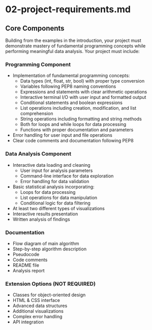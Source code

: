# 02-project-requirements.md

## Core Components
Building from the examples in the introduction, your project must demonstrate mastery of fundamental programming concepts while performing meaningful data analysis. Your project must include:

### Programming Component
- Implementation of fundamental programming concepts:
  - Data types (int, float, str, bool) with proper type conversion
  - Variables following PEP8 naming conventions
  - Expressions and statements with clear arithmetic operations
  - Interactive terminal I/O with user input and formatted output
  - Conditional statements and boolean expressions
  - List operations including creation, modification, and list comprehension
  - String operations including formatting and string methods
  - Both for loops and while loops for data processing
  - Functions with proper documentation and parameters
- Error handling for user input and file operations
- Clear code comments and documentation following PEP8

### Data Analysis Component
- Interactive data loading and cleaning
  - User input for analysis parameters
  - Command-line interface for data exploration
  - Error handling for data validation
- Basic statistical analysis incorporating:
  - Loops for data processing
  - List operations for data manipulation
  - Conditional logic for data filtering
- At least two different types of visualizations
- Interactive results presentation
- Written analysis of findings

### Documentation
- Flow diagram of main algorithm
- Step-by-step algorithm description
- Pseudocode
- Code comments
- README file
- Analysis report

### Extension Options (NOT REQUIRED)
- Classes for object-oriented design
- HTML & CSS interface
- Advanced data structures
- Additional visualizations
- Complex error handling
- API integration

